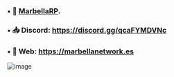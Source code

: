 ### • 🌴 [MarbellaRP](https://discord.gg/marbellarp).
### • 📥 Discord: https://discord.gg/qcaFYMDVNc
### • 🎁 Web: https://marbellanetwork.es

![image](https://user-images.githubusercontent.com/71187049/184933595-8711b624-b662-4a48-9e75-014ee832a4a3.png)
